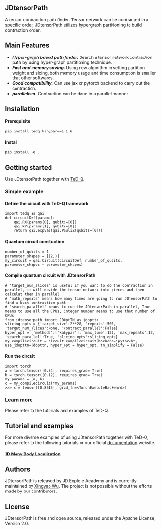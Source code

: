 ## JDtensorPath
A tensor contraction path finder. Tensor network can be contracted in a specific order, JDtensorPath utilizes hypergraph partitioning to build contraction order. 

## Main Features
* ***Hyper-graph based path finder.*** Search a tensor network contraction path by using hyper-graph partitioning technique.
* ***Fast and memory saving.*** Using new algorithm in setting partition weight and slcing, both memory usage and time consumption is smaller that other softwares.
* ***Good compatibility.*** Can use jax or pytorch backend to carry out the contraction.
* ***parallelism.*** Contraction can be done in a parallel manner.

## Installation
#### Prerequisite
```
pip install tedq kahypar==1.1.6
```
#### Install
```
pip install -e .
```

## Getting started
Use JDtensorPath together with [TeD-Q](https://github.com/JDEA-Quantum-Lab/TeD-Q).
### Simple example
#### Define the circuit with TeD-Q framework
```
import tedq as qai
def circuitDef(params):
    qai.RX(params[0], qubits=[0])
    qai.RY(params[1], qubits=[0])
    return qai.expval(qai.PauliZ(qubits=[0]))
```
#### Quantum circuit constuction
```
number_of_qubits = 1
parameter_shapes = [(2,)]
my_circuit = qai.Circuit(circuitDef, number_of_qubits, parameter_shapes = parameter_shapes)
```
#### Compile quantum circuit with JDtensorPath
```
# 'target_num_slices' is useful if you want to do the contraction in parallel, it will devide the tensor network into pieces and then calculat them in parallel
# 'math_repeats' means how many times are going to run JDtensorPath to find a best contraction path
# 'search_parallel' means to run the JDtensorPath in parallel, True means to use all the CPUs, integer number means to use that number of CPUs
from jdtensorpath import JDOptTN as jdopttn
slicing_opts = {'target_size':2**28, 'repeats':500, 'target_num_slices':None, 'contract_parallel':False}
hyper_opt = {'methods':['kahypar'], 'max_time':120, 'max_repeats':12, 'search_parallel':True, 'slicing_opts':slicing_opts}
my_compilecircuit = circuit.compilecircuit(backend="pytorch", use_jdopttn=jdopttn, hyper_opt = hyper_opt, tn_simplify = False)
```
#### Run the circuit
```
import torch
a = torch.tensor([0.54], requires_grad= True)
b = torch.tensor([0.12], requires_grad= True)
my_params = (a, b)
c = my_compilecircuit(*my_params)
>>> c = tensor([0.8515], grad_fn=<TorchExecuteBackward>)
```
### Learn more
Please refer to the tutorials and examples of TeD-Q.

## Tutorial and examples
For more diverse examples of using JDtensorPath together with TeD-Q, please refer to the following tutorials or our official [documentation](https://ted-q.readthedocs.io) website.
#### [1D Many Body Localization](/examples/Many_body_Localization_1D.ipynb)

## Authors
JDtensorPath is released by JD Explore Academy and is currently maintained by [Xingyao Wu](https://github.com/xywu1990). The project is not possible without the efforts made by our [contributors](https://github.com/JDEA-Quantum-Lab/jd-tensor-path/graphs/contributors).

## License
JDtensorPath is free and open source, released under the Apache License, Version 2.0.
